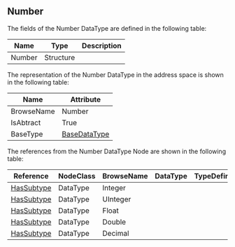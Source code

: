 <!-- datatype -->
## Number
<!-- end of description -->
The fields of the Number DataType are defined in the following table:  

|Name|Type|Description|
|---|---|---|
|Number|Structure||

The representation of the Number DataType in the address space is shown in the following table:  

|Name|Attribute|
|---|---|
|BrowseName|Number|
|IsAbtract|True|
|BaseType|[BaseDataType](../../../Part3/DataTypes/BaseDataType/readme.md)|

The references from the Number DataType Node are shown in the following table:  

|Reference|NodeClass|BrowseName|DataType|TypeDefinition|ModellingRule|
|---|---|---|---|---|---|
|[HasSubtype](../../../Part3/ReferenceTypes/HasSubtype/readme.md)|DataType|Integer||||
|[HasSubtype](../../../Part3/ReferenceTypes/HasSubtype/readme.md)|DataType|UInteger||||
|[HasSubtype](../../../Part3/ReferenceTypes/HasSubtype/readme.md)|DataType|Float||||
|[HasSubtype](../../../Part3/ReferenceTypes/HasSubtype/readme.md)|DataType|Double||||
|[HasSubtype](../../../Part3/ReferenceTypes/HasSubtype/readme.md)|DataType|Decimal||||

